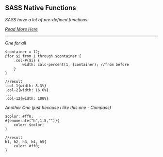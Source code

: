 ##  SASS Native Functions

_SASS have a lot of pre-defined functions_

_[Read More Here](http://sass-lang.com/documentation/Sass/Script/Functions.html)_

<hr>

_One for all_

```
$container = 12;
@for $i from 1 through $container {
    .col-#{$i} {
        width: calc-percent(1, $container); //from before
    }
}

//result
.col-1{width: 8.3%}
.col-2{width: 16.6%}
...
.col-12{width: 100%}
```

_Another One (just because i like this one - Compass)_

```
$color: #ff0;
#{enumerate("h",1,5,"")}{
    color: $color;
}

//result
h1, h2, h3, h4, h5{
    color: #ff0;
}
```